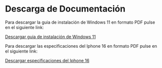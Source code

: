 # Descarga de Documentación

Para descargar la guia de instalación de Windows 11 en formato PDF pulse en el siguiente link:

[Descargar guia de instalación de Windows 11](instalacion_windows11.pdf)

Para descargar las especificaciones del Iphone 16 en formato PDF pulse en el siguiente link:

[Descargar especificaciones del Iphone 16](especificaciones_iphone16.pdf)